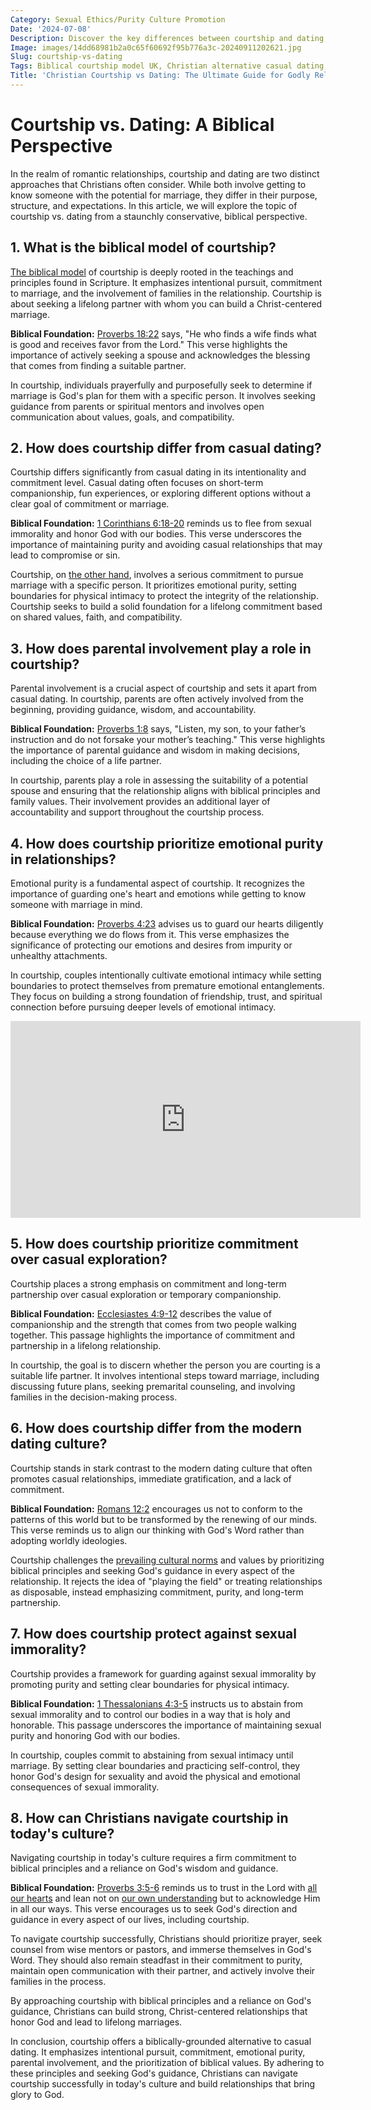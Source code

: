 ```yaml
---
Category: Sexual Ethics/Purity Culture Promotion
Date: '2024-07-08'
Description: Discover the key differences between courtship and dating, exploring the Biblical courtship model in the UK, Christian alternatives to casual dating, parental involvement in partner selection, and the importance of emotional purity in relationships.
Image: images/14dd68981b2a0c65f60692f95b776a3c-20240911202621.jpg
Slug: courtship-vs-dating
Tags: Biblical courtship model UK, Christian alternative casual dating, Parental involvement partner selection, Courtship rules Christian youth, Emotional purity relationships
Title: 'Christian Courtship vs Dating: The Ultimate Guide for Godly Relationships'
---
```


# Courtship vs. Dating: A Biblical Perspective

In the realm of romantic relationships, courtship and dating are two distinct approaches that Christians often consider. While both involve getting to know someone with the potential for marriage, they differ in their purpose, structure, and expectations. In this article, we will explore the topic of courtship vs. dating from a staunchly conservative, biblical perspective.

## 1. What is the biblical model of courtship?

[The biblical model](/covenant-marriage-promotion) of courtship is deeply rooted in the teachings and principles found in Scripture. It emphasizes intentional pursuit, commitment to marriage, and the involvement of families in the relationship. Courtship is about seeking a lifelong partner with whom you can build a Christ-centered marriage.

**Biblical Foundation:** [Proverbs 18:22](https://www.bibleref.com/Proverbs/18/Proverbs-18-22.html) says, "He who finds a wife finds what is good and receives favor from the Lord." This verse highlights the importance of actively seeking a spouse and acknowledges the blessing that comes from finding a suitable partner.

In courtship, individuals prayerfully and purposefully seek to determine if marriage is God's plan for them with a specific person. It involves seeking guidance from parents or spiritual mentors and involves open communication about values, goals, and compatibility.

## 2. How does courtship differ from casual dating?

Courtship differs significantly from casual dating in its intentionality and commitment level. Casual dating often focuses on short-term companionship, fun experiences, or exploring different options without a clear goal of commitment or marriage.

**Biblical Foundation:** [1 Corinthians 6:18-20](https://www.bibleref.com/1-Corinthians/6/1-Corinthians-6-18.html) reminds us to flee from sexual immorality and honor God with our bodies. This verse underscores the importance of maintaining purity and avoiding casual relationships that may lead to compromise or sin.

Courtship, on [the other hand](/baptist-vs-non-denominational-exploring-the-key-differences), involves a serious commitment to pursue marriage with a specific person. It prioritizes emotional purity, setting boundaries for physical intimacy to protect the integrity of the relationship. Courtship seeks to build a solid foundation for a lifelong commitment based on shared values, faith, and compatibility.

## 3. How does parental involvement play a role in courtship?

Parental involvement is a crucial aspect of courtship and sets it apart from casual dating. In courtship, parents are often actively involved from the beginning, providing guidance, wisdom, and accountability.

**Biblical Foundation:** [Proverbs 1:8](https://www.bibleref.com/Proverbs/1/Proverbs-1-8.html) says, "Listen, my son, to your father’s instruction and do not forsake your mother’s teaching." This verse highlights the importance of parental guidance and wisdom in making decisions, including the choice of a life partner.

In courtship, parents play a role in assessing the suitability of a potential spouse and ensuring that the relationship aligns with biblical principles and family values. Their involvement provides an additional layer of accountability and support throughout the courtship process.

## 4. How does courtship prioritize emotional purity in relationships?

Emotional purity is a fundamental aspect of courtship. It recognizes the importance of guarding one's heart and emotions while getting to know someone with marriage in mind.

**Biblical Foundation:** [Proverbs 4:23](https://www.bibleref.com/Proverbs/4/Proverbs-4-23.html) advises us to guard our hearts diligently because everything we do flows from it. This verse emphasizes the significance of protecting our emotions and desires from impurity or unhealthy attachments.

In courtship, couples intentionally cultivate emotional intimacy while setting boundaries to protect themselves from premature emotional entanglements. They focus on building a strong foundation of friendship, trust, and spiritual connection before pursuing deeper levels of emotional intimacy.


<iframe width="560" height="315" src="https://www.youtube.com/embed/9K9yKb0ZmAs" frameborder="0" allow="autoplay; encrypted-media" allowfullscreen></iframe>


## 5. How does courtship prioritize commitment over casual exploration?

Courtship places a strong emphasis on commitment and long-term partnership over casual exploration or temporary companionship.

**Biblical Foundation:** [Ecclesiastes 4:9-12](https://www.bibleref.com/Ecclesiastes/4/Ecclesiastes-4-9.html) describes the value of companionship and the strength that comes from two people walking together. This passage highlights the importance of commitment and partnership in a lifelong relationship.

In courtship, the goal is to discern whether the person you are courting is a suitable life partner. It involves intentional steps toward marriage, including discussing future plans, seeking premarital counseling, and involving families in the decision-making process.

## 6. How does courtship differ from the modern dating culture?

Courtship stands in stark contrast to the modern dating culture that often promotes casual relationships, immediate gratification, and a lack of commitment.

**Biblical Foundation:** [Romans 12:2](https://www.bibleref.com/Romans/12/Romans-12-2.html) encourages us not to conform to the patterns of this world but to be transformed by the renewing of our minds. This verse reminds us to align our thinking with God's Word rather than adopting worldly ideologies.

Courtship challenges the [prevailing cultural norms](/exposing-cultural-subversion) and values by prioritizing biblical principles and seeking God's guidance in every aspect of the relationship. It rejects the idea of "playing the field" or treating relationships as disposable, instead emphasizing commitment, purity, and long-term partnership.

## 7. How does courtship protect against sexual immorality?

Courtship provides a framework for guarding against sexual immorality by promoting purity and setting clear boundaries for physical intimacy.

**Biblical Foundation:** [1 Thessalonians 4:3-5](https://www.bibleref.com/1-Thessalonians/4/1-Thessalonians-4-3.html) instructs us to abstain from sexual immorality and to control our bodies in a way that is holy and honorable. This passage underscores the importance of maintaining sexual purity and honoring God with our bodies.

In courtship, couples commit to abstaining from sexual intimacy until marriage. By setting clear boundaries and practicing self-control, they honor God's design for sexuality and avoid the physical and emotional consequences of sexual immorality.

## 8. How can Christians navigate courtship in today's culture?

Navigating courtship in today's culture requires a firm commitment to biblical principles and a reliance on God's wisdom and guidance.

**Biblical Foundation:** [Proverbs 3:5-6](https://www.bibleref.com/Proverbs/3/Proverbs-3-5.html) reminds us to trust in the Lord with [all our hearts](/prayers-for-faith-and-trust) and lean not on [our own understanding](/5-powerful-prayers-for-trust-in-god-strengthen-your-faith-today) but to acknowledge Him in all our ways. This verse encourages us to seek God's direction and guidance in every aspect of our lives, including courtship.

To navigate courtship successfully, Christians should prioritize prayer, seek counsel from wise mentors or pastors, and immerse themselves in God's Word. They should also remain steadfast in their commitment to purity, maintain open communication with their partner, and actively involve their families in the process.

By approaching courtship with biblical principles and a reliance on God's guidance, Christians can build strong, Christ-centered relationships that honor God and lead to lifelong marriages.

In conclusion, courtship offers a biblically-grounded alternative to casual dating. It emphasizes intentional pursuit, commitment, emotional purity, parental involvement, and the prioritization of biblical values. By adhering to these principles and seeking God's guidance, Christians can navigate courtship successfully in today's culture and build relationships that bring glory to God.